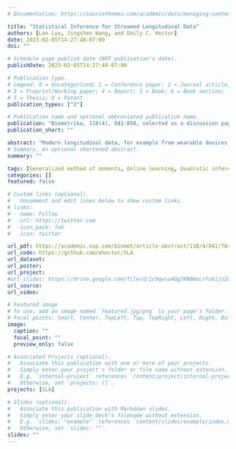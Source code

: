 ```yaml
---
# Documentation: https://sourcethemes.com/academic/docs/managing-content/

title: "Statistical Inference for Streamed Longitudinal Data"
authors: [Lan Luo, Jingshen Wang, and Emily C. Hector]
date: 2023-02-05T14:27:48-07:00
doi: ""

# Schedule page publish date (NOT publication's date).
publishDate: 2023-02-05T14:27:48-07:00

# Publication type.
# Legend: 0 = Uncategorized; 1 = Conference paper; 2 = Journal article;
# 3 = Preprint/Working paper; 4 = Report; 5 = Book; 6 = Book section;
# 7 = Thesis; 8 = Patent
publication_types: ["2"]

# Publication name and optional abbreviated publication name.
publication: "Biometrika, 110(4), 841-858, selected as a discussion paper"
publication_short: ""

abstract: "Modern longitudinal data, for example from wearable devices, measure biological signals on a fixed set of participants at a diverging number of time points. Traditional statistical methods are not equipped to handle the computational burden of repeatedly analyzing the cumulatively growing dataset each time new data is collected. We propose a new estimation and inference framework for dynamic updating of point estimates and their standard errors along sequentially collected datasets with dependence both within and between datasets. The key technique is a decomposition of the extended inference function vector of the quadratic inference function constructed over the cumulative longitudinal data into a sum of summary statistics over data batches. We show how this sum can be recursively updated without the need to access the whole dataset, resulting in a computationally efficient streaming procedure with minimal loss of statistical efficiency. We prove the consistency and asymptotic normality of our streaming estimator as the number of data batches diverges, even as the number of independent participants remains fixed. Simulations highlight the advantages of our approach over traditional statistical methods that assume independence between data batches. Finally, we investigate the relationship between physical activity and several diseases through the analysis of National Health and Nutrition Examination Survey accelerometry data."
# Summary. An optional shortened abstract.
summary: ""

tags: [Generalized method of moments, Online learning, Quadratic inference functions, Scalable computing, Serial dependence]
categories: []
featured: false

# Custom links (optional).
#   Uncomment and edit lines below to show custom links.
# links:
# - name: Follow
#   url: https://twitter.com
#   icon_pack: fab
#   icon: twitter

url_pdf: https://academic.oup.com/biomet/article-abstract/110/4/841/7048657
url_code: https://github.com/ehector/SLA
url_dataset:
url_poster: 
url_project:
#url_slides: https://drive.google.com/file/d/1c9qwsu4Og7KN8WnLrFukijzZoh9Mbd6D/view?usp=sharing
url_source:
url_video:

# Featured image
# To use, add an image named `featured.jpg/png` to your page's folder. 
# Focal points: Smart, Center, TopLeft, Top, TopRight, Left, Right, BottomLeft, Bottom, BottomRight.
image:
  caption: ""
  focal_point: ""
  preview_only: false

# Associated Projects (optional).
#   Associate this publication with one or more of your projects.
#   Simply enter your project's folder or file name without extension.
#   E.g. `internal-project` references `content/project/internal-project/index.md`.
#   Otherwise, set `projects: []`.
projects: [SLA]

# Slides (optional).
#   Associate this publication with Markdown slides.
#   Simply enter your slide deck's filename without extension.
#   E.g. `slides: "example"` references `content/slides/example/index.md`.
#   Otherwise, set `slides: ""`.
slides: ""
---
```

